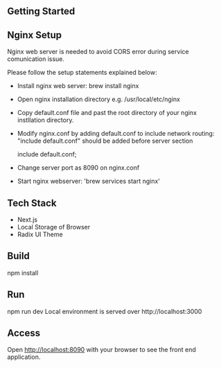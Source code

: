 ## Getting Started

## Nginx Setup 
Nginx web server is needed to avoid CORS error during service comunication issue.  

Please follow the setup statements explained below:
* Install nginx web server: brew install nginx
* Open nginx installation directory e.g. /usr/local/etc/nginx
* Copy default.conf file and past the root directory of your nginx instllation directory.
* Modify nginx.conf by adding default.conf to include network routing: "include default.conf" should be added before server section

 
    include default.conf; 
* Change server port as 8090 on nginx.conf

* Start nginx webserver: 'brew services start nginx'

## Tech Stack 
* Next.js
* Local Storage of Browser
* Radix UI Theme

## Build
npm install

## Run
npm run dev
Local environment is served over 
http://localhost:3000 

## Access
Open [http://localhost:8090](http://localhost:8090) with your browser to see the front end application.
